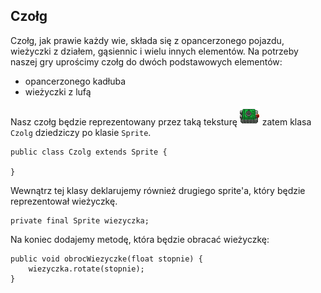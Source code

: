 
## Czołg

Czołg, jak prawie każdy wie, składa się z opancerzonego pojazdu, wieżyczki z działem, gąsiennic i wielu innych elementów.
Na potrzeby naszej gry uprościmy czołg do dwóch podstawowych elementów:
 * opancerzonego kadłuba
 * wieżyczki z lufą

Nasz czołg będzie reprezentowany przez taką teksturę
![czolg](android/assets/tank.png "Czołg")
zatem klasa `Czolg` dziedziczy po klasie `Sprite`.
```
public class Czolg extends Sprite {

}
```

Wewnątrz tej klasy deklarujemy również drugiego sprite'a, który będzie reprezentował wieżyczkę.
```
private final Sprite wiezyczka;
```

Na koniec dodajemy metodę, która będzie obracać wieżyczkę:
```
public void obrocWiezyczke(float stopnie) {
    wiezyczka.rotate(stopnie);
}
```